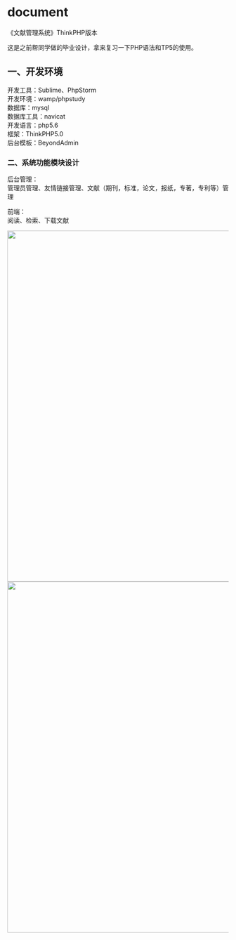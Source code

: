 # document
《文献管理系统》ThinkPHP版本

这是之前帮同学做的毕业设计，拿来复习一下PHP语法和TP5的使用。

## 一、开发环境  
开发工具：Sublime、PhpStorm  
开发环境：wamp/phpstudy  
数据库：mysql  
数据库工具：navicat  
开发语言：php5.6  
框架：ThinkPHP5.0  
后台模板：BeyondAdmin  
 
  
### 二、系统功能模块设计
后台管理：  
管理员管理、友情链接管理、文献（期刊，标准，论文，报纸，专著，专利等）管理  
  
前端：  
阅读、检索、下载文献  
  
  
 <img src="http://m.qpic.cn/psb?/V14QvJYi1Zp3gm/5*X6jeTSr.kVFW*YXSwJVk5tDQf3SQJN.nvpBA*jnUE!/b/dPMAAAAAAAAA&bo=gAfYAwAAAAADB34!&rf=viewer_4" width="800"/>   
 <img src="http://m.qpic.cn/psb?/V14QvJYi1Zp3gm/TEL5twJ8EVOkg4jCUDTRfqtER8iJdJGi4JV0HeNZmLM!/b/dFYBAAAAAAAA&bo=fQeSAwAAAAADF9k!&rf=viewer_4" width="800"/> 
